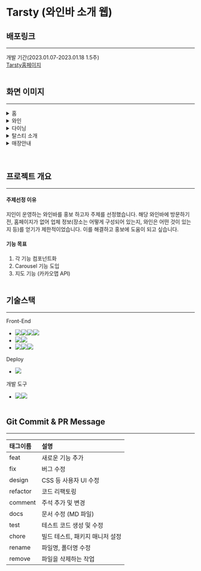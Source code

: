 # Tarsty (와인바 소개 웹)

## 배포링크
___
개발 기간(2023.01.07-2023.01.18 1.5주)\
[Tarsty홈페이지](https://elaborate-panda-8af2da.netlify.app/)
<br></br>
## 화면 이미지
___
<details>
    <summary>홈</summary>
<img width="400" alt="KakaoTalk_Photo_2023-01-18-23-27-49" src="https://user-images.githubusercontent.com/104298444/213198148-04c78d78-0ec0-49d9-af2f-b4351df7f809.png">
<img width="400" alt="2" src="https://user-images.githubusercontent.com/104298444/213198698-d25f4e28-1ba4-4c92-821d-617cf791c16e.png">
</details>
<details>
    <summary>와인</summary>
<img width="400" alt="3" src="https://user-images.githubusercontent.com/104298444/213198968-f3cc4cc6-fae6-4f85-9c6c-49d49bf9308a.png">
<img width="400" alt="4" src="https://user-images.githubusercontent.com/104298444/213198979-59a86ea2-1aeb-4909-b268-d2d3b7846138.png">
</details>
<details>
    <summary>다이닝</summary>
<img width="400" alt="5" src="https://user-images.githubusercontent.com/104298444/213199226-7ba6e673-df72-4b3b-bad2-605255202216.png">
<img width="400" alt="6" src="https://user-images.githubusercontent.com/104298444/213199237-505bb401-be4a-4916-8314-d6a383fb13ff.png">
</details>
<details>
    <summary>탈스티 소개</summary>
<img width="400" alt="7" src="https://user-images.githubusercontent.com/104298444/213199416-23140f09-bc7d-43e9-88d6-b67209008467.png">
<img width="400" alt="8" src="https://user-images.githubusercontent.com/104298444/213199424-930f0c15-f6fb-47d2-bdef-1a7961bd7ae2.png">
</details>
<details>
    <summary>매장안내</summary>
<img width="400" alt="9" src="https://user-images.githubusercontent.com/104298444/213199429-a0889e37-9746-470d-b380-354a3e0a4c47.png">
<img width="400" alt="10" src="https://user-images.githubusercontent.com/104298444/213199443-44cac298-38ae-4d3b-acdb-2a6b53ddfbf0.png">
</details>
<br></br>

## 프로젝트 개요
___
#### 주제선정 이유
지인이 운영하는 와인바를 홍보 하고자 주제를 선정했습니다.
해당 와인바에 방문하기 전, 홈페이지가 없어 업체 정보(장소는 어떻게 구성되어 있는지, 와인은 어떤 것이 있는지 등)를 얻기가 제한적이었습니다. 이를 해결하고 홍보에 도움이 되고 싶습니다.

#### 기능 목표
1. 각 기능 컴포넌트화
2. Carousel 기능 도입
3. 지도 기능 (카카오맵 API)
<br></br>
## 기술스택
___
Front-End
* <img src="https://img.shields.io/badge/vue.js-40B783?style=for-the-badge&logo=vue.js&logoColor=white"><img src="https://camo.githubusercontent.com/47d8237d822743a0389cd64dbeffce5220d3237fb6fc15f480df19cbd4d3cb77/68747470733a2f2f696d672e736869656c64732e696f2f62616467652f48544d4c352d4533344632363f7374796c653d666f722d7468652d6261646765266c6f676f3d48544d4c35266c6f676f436f6c6f723d7768697465" data-canonical-src="https://img.shields.io/badge/HTML5-E34F26?style=for-the-badge&amp;logo=HTML5&amp;logoColor=white" style="max-width: 100%; user-select: auto;"><img src="https://camo.githubusercontent.com/cb4472f9af9977db27f95300d3802acf99b3bd55e5596fe944be773754ddb6b2/68747470733a2f2f696d672e736869656c64732e696f2f62616467652f435353332d3135373242363f7374796c653d666f722d7468652d6261646765266c6f676f3d43535333266c6f676f436f6c6f723d7768697465" data-canonical-src="https://img.shields.io/badge/CSS3-1572B6?style=for-the-badge&amp;logo=CSS3&amp;logoColor=white" style="max-width: 100%; user-select: auto;"><img src="https://camo.githubusercontent.com/eea3c89b5aa320f391bd9ce962c4ef7d92c943a56c376c6cbac82be641585101/68747470733a2f2f696d672e736869656c64732e696f2f62616467652f4a6176615363726970742d4637444631453f7374796c653d666f722d7468652d6261646765266c6f676f3d4a617661536372697074266c6f676f436f6c6f723d626c61636b" data-canonical-src="https://img.shields.io/badge/JavaScript-F7DF1E?style=for-the-badge&amp;logo=JavaScript&amp;logoColor=black" style="max-width: 100%; user-select: auto;">
* <img src="https://camo.githubusercontent.com/5e4de9f6b76c491d51472b924bd82ea6ee0b584c6c0bc89489e11631bcdcf551/68747470733a2f2f696d672e736869656c64732e696f2f62616467652f7374796c656420636f6d706f6e656e74732d4442373039333f7374796c653d666f722d7468652d6261646765266c6f676f3d7374796c656420636f6d706f6e656e7473266c6f676f436f6c6f723d7768697465" data-canonical-src="https://img.shields.io/badge/styled components-DB7093?style=for-the-badge&amp;logo=styled components&amp;logoColor=white" style="max-width: 100%; user-select: auto;"><img src="https://camo.githubusercontent.com/def4b95383d923b6ee6e023bc48459af0b4cb2a3f4e91046b7b80c52af220fd2/68747470733a2f2f696d672e736869656c64732e696f2f62616467652f5765627061636b2d3844443646393f7374796c653d666f722d7468652d6261646765266c6f676f3d5765627061636b266c6f676f436f6c6f723d626c61636b" data-canonical-src="https://img.shields.io/badge/Webpack-8DD6F9?style=for-the-badge&amp;logo=Webpack&amp;logoColor=black" style="max-width: 100%; user-select: auto;">
* <img src="https://camo.githubusercontent.com/8ad8bdf1c23f7eb21cc5ed62dfdb676ef39d6d8d4394827a4bc4880d34ca142b/68747470733a2f2f696d672e736869656c64732e696f2f62616467652f45534c696e742d3442333243333f7374796c653d666f722d7468652d6261646765266c6f676f3d45534c696e74266c6f676f436f6c6f723d7768697465" data-canonical-src="https://img.shields.io/badge/ESLint-4B32C3?style=for-the-badge&amp;logo=ESLint&amp;logoColor=white" style="max-width: 100%; user-select: auto;"><img src="https://camo.githubusercontent.com/7377d22a8cae7fb93e3a601f9137488132a46ccad5409e02504d379e15ce858b/68747470733a2f2f696d672e736869656c64732e696f2f62616467652f50726574746965722d4637423933453f7374796c653d666f722d7468652d6261646765266c6f676f3d5072657474696572266c6f676f436f6c6f723d626c61636b" data-canonical-src="https://img.shields.io/badge/Prettier-F7B93E?style=for-the-badge&amp;logo=Prettier&amp;logoColor=black" style="max-width: 100%; user-select: auto;"><img src="https://camo.githubusercontent.com/7e0b70f915b88c556f28818f297ac350b6d01036be64a28cfd7aaeb63b8e2c0b/68747470733a2f2f696d672e736869656c64732e696f2f62616467652f426162656c2d4639444333453f7374796c653d666f722d7468652d6261646765266c6f676f3d426162656c266c6f676f436f6c6f723d626c61636b" data-canonical-src="https://img.shields.io/badge/Babel-F9DC3E?style=for-the-badge&amp;logo=Babel&amp;logoColor=black" style="max-width: 100%; user-select: auto;">




Deploy
* <img src="https://camo.githubusercontent.com/d40fd7f6edc4413e104086306f702da23cb25df8d6b6f47c9219dd781151cf82/68747470733a2f2f696d672e736869656c64732e696f2f62616467652f4e65746c6966792d3030433742373f7374796c653d666f722d7468652d6261646765266c6f676f3d4e65746c696679266c6f676f436f6c6f723d7768697465" data-canonical-src="https://img.shields.io/badge/Netlify-00C7B7?style=for-the-badge&amp;logo=Netlify&amp;logoColor=white" style="max-width: 100%; user-select: auto;">
개발 도구
* <img src="https://camo.githubusercontent.com/fdb91eb7d32ba58701c8e564694cbe60e706378baefa180dbb96e2c1cfb9ec0f/68747470733a2f2f696d672e736869656c64732e696f2f62616467652f4769742d4630353033323f7374796c653d666f722d7468652d6261646765266c6f676f3d476974266c6f676f436f6c6f723d7768697465" data-canonical-src="https://img.shields.io/badge/Git-F05032?style=for-the-badge&amp;logo=Git&amp;logoColor=white" style="max-width: 100%; user-select: auto;"><img src="https://camo.githubusercontent.com/4c8ff408d7b8658d244e8dc7a764f24381721f63654652aa2a05639b3b5cc943/68747470733a2f2f696d672e736869656c64732e696f2f62616467652f4769744875622d3138313731373f7374796c653d666f722d7468652d6261646765266c6f676f3d476974487562266c6f676f436f6c6f723d7768697465" data-canonical-src="https://img.shields.io/badge/GitHub-181717?style=for-the-badge&amp;logo=GitHub&amp;logoColor=white" style="max-width: 100%; user-select: auto;">
<br></br>
## Git Commit & PR Message
___
| 태그이름 | 설명 |
|:----------|:----------|
| feat | 새로운 기능 추가|
| fix | 버그 수정 |
| design | CSS 등 사용자 UI 수정|
| refactor | 코드 리팩토링|
| comment | 주석 추가 및 변경|
| docs | 문서 수정 (MD 파일)|
| test | 테스트 코드 생성 및 수정 |
| chore | 빌드 테스트, 패키지 매니저 설정|
| rename | 파일명, 폴더명 수정|
| remove | 파일을 삭제하는 작업|
